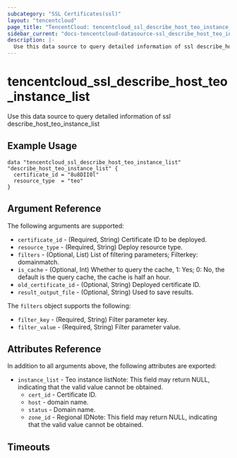 ```yaml
---
subcategory: "SSL Certificates(ssl)"
layout: "tencentcloud"
page_title: "TencentCloud: tencentcloud_ssl_describe_host_teo_instance_list"
sidebar_current: "docs-tencentcloud-datasource-ssl_describe_host_teo_instance_list"
description: |-
  Use this data source to query detailed information of ssl describe_host_teo_instance_list
---
```


# tencentcloud_ssl_describe_host_teo_instance_list

Use this data source to query detailed information of ssl describe_host_teo_instance_list

## Example Usage

```hcl
data "tencentcloud_ssl_describe_host_teo_instance_list" "describe_host_teo_instance_list" {
  certificate_id = "8u8DII0l"
  resource_type  = "teo"
}
```

## Argument Reference

The following arguments are supported:

* `certificate_id` - (Required, String) Certificate ID to be deployed.
* `resource_type` - (Required, String) Deploy resource type.
* `filters` - (Optional, List) List of filtering parameters; Filterkey: domainmatch.
* `is_cache` - (Optional, Int) Whether to query the cache, 1: Yes; 0: No, the default is the query cache, the cache is half an hour.
* `old_certificate_id` - (Optional, String) Deployed certificate ID.
* `result_output_file` - (Optional, String) Used to save results.

The `filters` object supports the following:

* `filter_key` - (Required, String) Filter parameter key.
* `filter_value` - (Required, String) Filter parameter value.

## Attributes Reference

In addition to all arguments above, the following attributes are exported:

* `instance_list` - Teo instance listNote: This field may return NULL, indicating that the valid value cannot be obtained.
  * `cert_id` - Certificate ID.
  * `host` - domain name.
  * `status` - Domain name.
  * `zone_id` - Regional IDNote: This field may return NULL, indicating that the valid value cannot be obtained.


## Timeouts

<no value>


